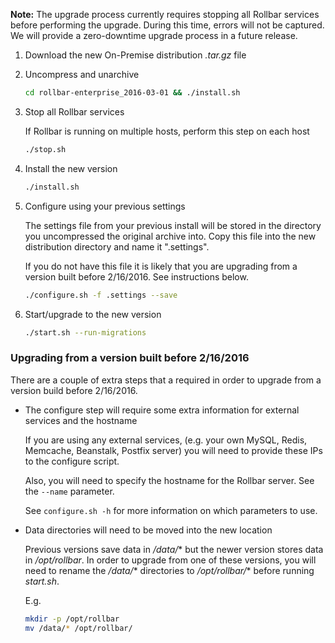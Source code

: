 **Note:** The upgrade process currently requires stopping all Rollbar services before performing the upgrade. 
During this time, errors will not be captured. We will provide a zero-downtime upgrade process in 
a future release.

1. Download the new On-Premise distribution *.tar.gz* file
2. Uncompress and unarchive

   ```sh
   cd rollbar-enterprise_2016-03-01 && ./install.sh
   ```
3. Stop all Rollbar services
   
   If Rollbar is running on multiple hosts, perform this step on each host
   
   ```sh
   ./stop.sh
   ```
4. Install the new version

   ```sh
   ./install.sh
   ```
5. Configure using your previous settings

   The settings file from your previous install will be stored in the directory 
   you uncompressed the original archive into. Copy this file into the new distribution directory
   and name it ".settings".
   
   If you do not have this file it is likely that you are upgrading from a version built before 
   2/16/2016. See instructions below.
   
   ```sh
   ./configure.sh -f .settings --save
   ```
6. Start/upgrade to the new version

   ```sh
   ./start.sh --run-migrations
   ```

### Upgrading from a version built before 2/16/2016

There are a couple of extra steps that a required in order to upgrade from a version build before
2/16/2016.

- The configure step will require some extra information for external services and the hostname
  
  If you are using any external services, (e.g. your own MySQL, Redis, Memcache, Beanstalk, Postfix server)
  you will need to provide these IPs to the configure script. 

  Also, you will need to specify the hostname for the Rollbar server. See the `--name` parameter.

  See `configure.sh -h` for more information on which parameters to use.

- Data directories will need to be moved into the new location

  Previous versions save data in */data/** but the newer version stores data in */opt/rollbar*. 
  In order to upgrade from one of these versions, you will need to rename the */data/** directories
  to */opt/rollbar/** before running *start.sh*.
  
  E.g.
  
  ```sh
  mkdir -p /opt/rollbar
  mv /data/* /opt/rollbar/
  ```
